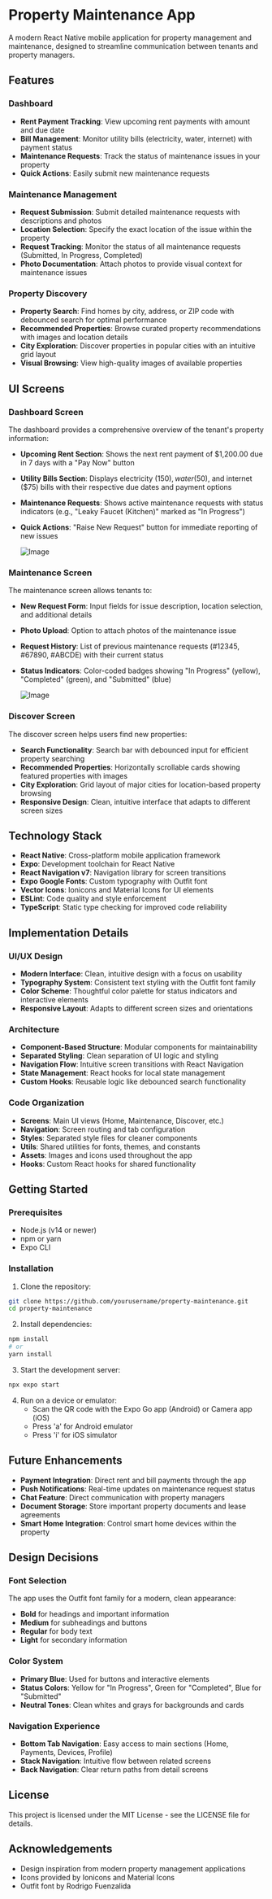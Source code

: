 # Property Maintenance App

A modern React Native mobile application for property management and maintenance, designed to streamline communication between tenants and property managers.

## Features

### Dashboard

- **Rent Payment Tracking**: View upcoming rent payments with amount and due date
- **Bill Management**: Monitor utility bills (electricity, water, internet) with payment status
- **Maintenance Requests**: Track the status of maintenance issues in your property
- **Quick Actions**: Easily submit new maintenance requests

### Maintenance Management

- **Request Submission**: Submit detailed maintenance requests with descriptions and photos
- **Location Selection**: Specify the exact location of the issue within the property
- **Request Tracking**: Monitor the status of all maintenance requests (Submitted, In Progress, Completed)
- **Photo Documentation**: Attach photos to provide visual context for maintenance issues

### Property Discovery

- **Property Search**: Find homes by city, address, or ZIP code with debounced search for optimal performance
- **Recommended Properties**: Browse curated property recommendations with images and location details
- **City Exploration**: Discover properties in popular cities with an intuitive grid layout
- **Visual Browsing**: View high-quality images of available properties

## UI Screens

### Dashboard Screen

The dashboard provides a comprehensive overview of the tenant's property information:

- **Upcoming Rent Section**: Shows the next rent payment of $1,200.00 due in 7 days with a "Pay Now" button
- **Utility Bills Section**: Displays electricity ($150), water ($50), and internet ($75) bills with their respective due dates and payment options
- **Maintenance Requests**: Shows active maintenance requests with status indicators (e.g., "Leaky Faucet (Kitchen)" marked as "In Progress")
- **Quick Actions**: "Raise New Request" button for immediate reporting of new issues

  ![Image](https://github.com/user-attachments/assets/1254307b-8bef-4840-a65e-0064436e41db)

### Maintenance Screen

The maintenance screen allows tenants to:

- **New Request Form**: Input fields for issue description, location selection, and additional details
- **Photo Upload**: Option to attach photos of the maintenance issue
- **Request History**: List of previous maintenance requests (#12345, #67890, #ABCDE) with their current status
- **Status Indicators**: Color-coded badges showing "In Progress" (yellow), "Completed" (green), and "Submitted" (blue)

  ![Image](https://github.com/user-attachments/assets/56253529-d589-4393-946f-6cca54f903a7)

### Discover Screen

The discover screen helps users find new properties:

- **Search Functionality**: Search bar with debounced input for efficient property searching
- **Recommended Properties**: Horizontally scrollable cards showing featured properties with images
- **City Exploration**: Grid layout of major cities for location-based property browsing
- **Responsive Design**: Clean, intuitive interface that adapts to different screen sizes

## Technology Stack

- **React Native**: Cross-platform mobile application framework
- **Expo**: Development toolchain for React Native
- **React Navigation v7**: Navigation library for screen transitions
- **Expo Google Fonts**: Custom typography with Outfit font
- **Vector Icons**: Ionicons and Material Icons for UI elements
- **ESLint**: Code quality and style enforcement
- **TypeScript**: Static type checking for improved code reliability

## Implementation Details

### UI/UX Design

- **Modern Interface**: Clean, intuitive design with a focus on usability
- **Typography System**: Consistent text styling with the Outfit font family
- **Color Scheme**: Thoughtful color palette for status indicators and interactive elements
- **Responsive Layout**: Adapts to different screen sizes and orientations

### Architecture

- **Component-Based Structure**: Modular components for maintainability
- **Separated Styling**: Clean separation of UI logic and styling
- **Navigation Flow**: Intuitive screen transitions with React Navigation
- **State Management**: React hooks for local state management
- **Custom Hooks**: Reusable logic like debounced search functionality

### Code Organization

- **Screens**: Main UI views (Home, Maintenance, Discover, etc.)
- **Navigation**: Screen routing and tab configuration
- **Styles**: Separated style files for cleaner components
- **Utils**: Shared utilities for fonts, themes, and constants
- **Assets**: Images and icons used throughout the app
- **Hooks**: Custom React hooks for shared functionality

## Getting Started

### Prerequisites

- Node.js (v14 or newer)
- npm or yarn
- Expo CLI

### Installation

1. Clone the repository:

```bash
git clone https://github.com/yourusername/property-maintenance.git
cd property-maintenance
```

2. Install dependencies:

```bash
npm install
# or
yarn install
```

3. Start the development server:

```bash
npx expo start
```

4. Run on a device or emulator:
   - Scan the QR code with the Expo Go app (Android) or Camera app (iOS)
   - Press 'a' for Android emulator
   - Press 'i' for iOS simulator

## Future Enhancements

- **Payment Integration**: Direct rent and bill payments through the app
- **Push Notifications**: Real-time updates on maintenance request status
- **Chat Feature**: Direct communication with property managers
- **Document Storage**: Store important property documents and lease agreements
- **Smart Home Integration**: Control smart home devices within the property

## Design Decisions

### Font Selection

The app uses the Outfit font family for a modern, clean appearance:

- **Bold** for headings and important information
- **Medium** for subheadings and buttons
- **Regular** for body text
- **Light** for secondary information

### Color System

- **Primary Blue**: Used for buttons and interactive elements
- **Status Colors**: Yellow for "In Progress", Green for "Completed", Blue for "Submitted"
- **Neutral Tones**: Clean whites and grays for backgrounds and cards

### Navigation Experience

- **Bottom Tab Navigation**: Easy access to main sections (Home, Payments, Devices, Profile)
- **Stack Navigation**: Intuitive flow between related screens
- **Back Navigation**: Clear return paths from detail screens

## License

This project is licensed under the MIT License - see the LICENSE file for details.

## Acknowledgements

- Design inspiration from modern property management applications
- Icons provided by Ionicons and Material Icons
- Outfit font by Rodrigo Fuenzalida
